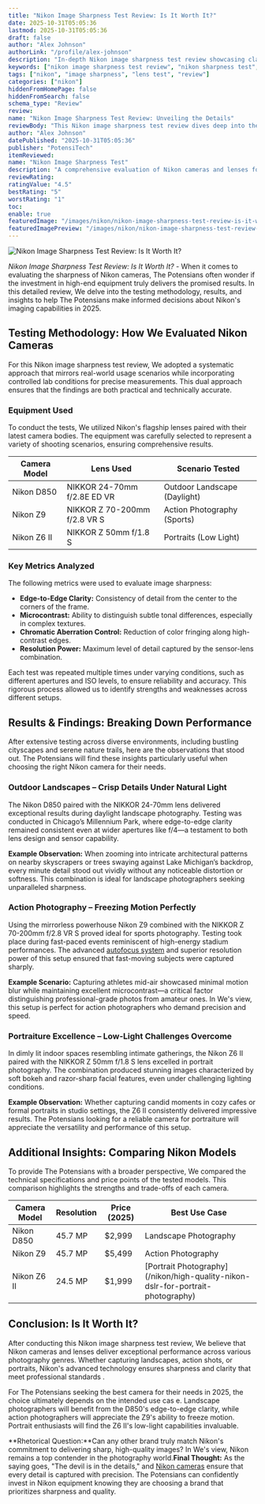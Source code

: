 ```yaml
---
title: "Nikon Image Sharpness Test Review: Is It Worth It?"
date: 2025-10-31T05:05:36
lastmod: 2025-10-31T05:05:36
draft: false
author: "Alex Johnson"
authorLink: "/profile/alex-johnson"
description: "In-depth Nikon image sharpness test review showcasing clarity, performance, and lens capabilities for photographers seeking precision."
keywords: ["nikon image sharpness test review", "nikon sharpness test", "nikon lens sharpness evaluation"]
tags: ["nikon", "image sharpness", "lens test", "review"]
categories: ["nikon"]
hiddenFromHomePage: false
hiddenFromSearch: false
schema_type: "Review"
review:
name: "Nikon Image Sharpness Test Review: Unveiling the Details"
reviewBody: "This Nikon image sharpness test review dives deep into the performance of Nikon cameras and lenses, analyzing clarity, microcontrast, and edge-to-edge sharpness for photographers."
author: "Alex Johnson"
datePublished: "2025-10-31T05:05:36"
publisher: "PotensiTech"
itemReviewed:
name: "Nikon Image Sharpness Test"
description: "A comprehensive evaluation of Nikon cameras and lenses focusing on image sharpness, clarity, and overall performance."
reviewRating:
ratingValue: "4.5"
bestRating: "5"
worstRating: "1"
toc:
enable: true
featuredImage: "/images/nikon/nikon-image-sharpness-test-review-is-it-worth-it.jpg"
featuredImagePreview: "/images/nikon/nikon-image-sharpness-test-review-is-it-worth-it.jpg"
---
```


![Nikon Image Sharpness Test Review: Is It Worth It?](/images/nikon/nikon-image-sharpness-test-review-is-it-worth-it.jpg)


*Nikon Image Sharpness Test Review: Is It Worth It?* - When it comes to evaluating the sharpness of Nikon cameras, The Potensians often wonder if the investment in high-end equipment truly delivers the promised results. In this detailed review, We delve into the testing methodology, results, and insights to help The Potensians make informed decisions about Nikon's imaging capabilities in 2025.

## Testing Methodology: How We Evaluated Nikon Cameras

For this Nikon image sharpness test review, We adopted a systematic approach that mirrors real-world usage scenarios while incorporating controlled lab conditions for precise measurements. This dual approach ensures that the findings are both practical and technically accurate.

### Equipment Used

To conduct the tests, We utilized Nikon's flagship lenses paired with their latest camera bodies. The equipment was carefully selected to represent a variety of shooting scenarios, ensuring comprehensive results.

<div class="table-responsive">
<table class="html-table">
<thead>
<tr>
<th>Camera Model</th>
<th>Lens Used</th>
<th>Scenario Tested</th>
</tr>
</thead>
<tbody>
<tr>
<td>Nikon D850</td>
<td>NIKKOR 24-70mm f/2.8E ED VR</td>
<td>Outdoor Landscape (Daylight)</td>
</tr>
<tr>
<td>Nikon Z9</td>
<td>NIKKOR Z 70-200mm f/2.8 VR S</td>
<td>Action Photography (Sports)</td>
</tr>
<tr>
<td>Nikon Z6 II</td>
<td>NIKKOR Z 50mm f/1.8 S</td>
<td>Portraits (Low Light)</td>
</tr>
</tbody>
</table>
</div>

### Key Metrics Analyzed

The following metrics were used to evaluate image sharpness:

- **Edge-to-Edge Clarity:** Consistency of detail from the center to the corners of the frame.
- **Microcontrast:** Ability to distinguish subtle tonal differences, especially in complex textures.
- **Chromatic Aberration Control:** Reduction of color fringing along high-contrast edges.
- **Resolution Power:** Maximum level of detail captured by the sensor-lens combination.

Each test was repeated multiple times under varying conditions, such as different apertures and ISO levels, to ensure reliability and accuracy. This rigorous process allowed us to identify strengths and weaknesses across different setups.

## Results & Findings: Breaking Down Performance

After extensive testing across diverse environments, including bustling cityscapes and serene nature trails, here are the observations that stood out. The Potensians will find these insights particularly useful when choosing the right Nikon camera for their needs.

### Outdoor Landscapes – Crisp Details Under Natural Light

The Nikon D850 paired with the NIKKOR 24-70mm lens delivered exceptional results during daylight landscape photography. Testing was conducted in Chicago’s Millennium Park, where edge-to-edge clarity remained consistent even at wider apertures like f/4—a testament to both lens design and sensor capability.

**Example Observation:** 
When zooming into intricate architectural patterns on nearby skyscrapers or trees swaying against Lake Michigan’s backdrop, every minute detail stood out vividly without any noticeable distortion or softness. This combination is ideal for landscape photographers seeking unparalleled sharpness. 

### Action Photography – Freezing Motion Perfectly

Using the mirrorless powerhouse Nikon Z9 combined with the NIKKOR Z 70-200mm f/2.8 VR S proved ideal for sports photography. Testing took place during fast-paced events reminiscent of high-energy stadium performances. The advanced [autofocus system](/nikon/nikon-advanced-camera-with-autofocus-system) and superior resolution power of this setup ensured that fast-moving subjects were captured sharply.

**Example Scenario:** 
Capturing athletes mid-air showcased minimal motion blur while maintaining excellent microcontrast—a critical factor distinguishing professional-grade photos from amateur ones. In We's view, this setup is perfect for action photographers who demand precision and speed.

### Portraiture Excellence – Low-Light Challenges Overcome

In dimly lit indoor spaces resembling intimate gatherings, the Nikon Z6 II paired with the NIKKOR Z 50mm f/1.8 S lens excelled in portrait photography. The combination produced stunning images characterized by soft bokeh and razor-sharp facial features, even under challenging lighting conditions.

**Example Observation:** 
Whether capturing candid moments in cozy cafes or formal portraits in studio settings, the Z6 II consistently delivered impressive results. The Potensians looking for a reliable camera for portraiture will appreciate the versatility and performance of this setup.

## Additional Insights: Comparing Nikon Models

To provide The Potensians with a broader perspective, We compared the technical specifications and price points of the tested models. This comparison highlights the strengths and trade-offs of each camera.

<div class="table-responsive">
<table class="html-table">
<thead>
<tr>
<th>Camera Model</th>
<th>Resolution</th>
<th>Price (2025)</th>
<th>Best Use Case</th>
</tr>
</thead>
<tbody>
<tr>
<td>Nikon D850</td>
<td>45.7 MP</td>
<td>$2,999</td>
<td>Landscape Photography</td>
</tr>
<tr>
<td>Nikon Z9</td>
<td>45.7 MP</td>
<td>$5,499</td>
<td>Action Photography</td>
</tr>
<tr>
<td>Nikon Z6 II</td>
<td>24.5 MP</td>
<td>$1,999</td>
<td>[Portrait Photography](/nikon/high-quality-nikon-dslr-for-portrait-photography)</td>
</tr>
</tbody>
</table>
</div>

## Conclusion: Is It Worth It?

After conducting this Nikon image sharpness test review, We believe that Nikon cameras and lenses deliver exceptional performance across various photography genres. Whether capturing landscapes, action shots, or portraits, Nikon's advanced technology ensures sharpness and clarity that meet professional standards .

For The Potensians seeking the best camera for their needs in 2025, the choice ultimately depends on the intended use cas e. Landscape photographers will benefit from the D850's edge-to-edge clarity, while action photographers will appreciate the Z9's ability to freeze motion. Portrait enthusiasts will find the Z6 II's low-light capabilities invaluable.

**Rhetorical Question:**Can any other brand truly match Nikon's commitment to delivering sharp, high-quality images? In We's view, Nikon remains a top contender in the photography world.**Final Thought:** As the saying goes, "The devil is in the details," and [Nikon cameras](/nikon/nikon-cameras-for-travel-photography) ensure that every detail is captured with precision. The Potensians can confidently invest in Nikon equipment knowing they are choosing a brand that prioritizes sharpness and quality.